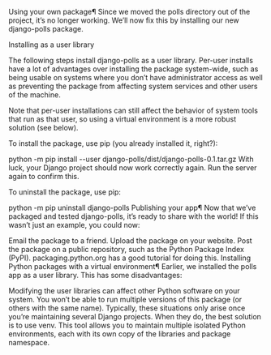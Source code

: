 Using your own package¶
Since we moved the polls directory out of the project, it’s no longer working. We’ll now fix this by installing our new django-polls package.

Installing as a user library

The following steps install django-polls as a user library. Per-user installs have a lot of advantages over installing the package system-wide, such as being usable on systems where you don’t have administrator access as well as preventing the package from affecting system services and other users of the machine.

Note that per-user installations can still affect the behavior of system tools that run as that user, so using a virtual environment is a more robust solution (see below).

To install the package, use pip (you already installed it, right?):

python -m pip install --user django-polls/dist/django-polls-0.1.tar.gz
With luck, your Django project should now work correctly again. Run the server again to confirm this.

To uninstall the package, use pip:

python -m pip uninstall django-polls
Publishing your app¶
Now that we’ve packaged and tested django-polls, it’s ready to share with the world! If this wasn’t just an example, you could now:

Email the package to a friend.
Upload the package on your website.
Post the package on a public repository, such as the Python Package Index (PyPI). packaging.python.org has a good tutorial for doing this.
Installing Python packages with a virtual environment¶
Earlier, we installed the polls app as a user library. This has some disadvantages:

Modifying the user libraries can affect other Python software on your system.
You won’t be able to run multiple versions of this package (or others with the same name).
Typically, these situations only arise once you’re maintaining several Django projects. When they do, the best solution is to use venv. This tool allows you to maintain multiple isolated Python environments, each with its own copy of the libraries and package namespace.